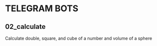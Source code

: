 # TELEGRAM BOTS

## 02_calculate

Calculate double, square, and cube of a number and volume of a sphere